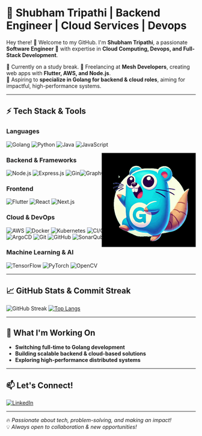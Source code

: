 # 🚀 Shubham Tripathi | Backend Engineer | Cloud Services | Devops

Hey there! 👋 Welcome to my GitHub. I'm **Shubham Tripathi**, a passionate **Software Engineer** 🐹 with expertise in **Cloud Computing, Devops, and Full-Stack Development**.  

🔹 Currently on a study break.
🔹 Freelancing at **Mesh Developers**, creating web apps with **Flutter, AWS, and Node.js**.  
🔹 Aspiring to **specialize in Golang for backend & cloud roles**, aiming for impactful, high-performance systems.  

---

## ⚡ Tech Stack & Tools  

### **Languages**  
![Golang](https://img.shields.io/badge/-Golang-00ADD8?style=flat&logo=go&logoColor=white)  ![Python](https://img.shields.io/badge/-Python-3776AB?style=flat&logo=python&logoColor=white)  ![Java](https://img.shields.io/badge/-Java-007396?style=flat&logo=java&logoColor=white)  ![JavaScript](https://img.shields.io/badge/-JavaScript-F7DF1E?style=flat&logo=javascript&logoColor=black)  

<div style="position: relative;">
  <img src="https://github.com/ShubhamTrip/ShubhamTrip/blob/main/golang_rat_dancing_reversed.gif" 
       width="250px" 
       style="position: absolute; right: 0; top: 0;">
</div>

### **Backend & Frameworks**  
![Node.js](https://img.shields.io/badge/-Node.js-339933?style=flat&logo=node.js&logoColor=white)  ![Express.js](https://img.shields.io/badge/-Express.js-000000?style=flat&logo=express&logoColor=white)  ![Gin](https://img.shields.io/badge/-Gin-00ADD8?style=flat&logo=go&logoColor=white)![GraphQL](https://img.shields.io/badge/-GraphQL-E10098?style=flat&logo=graphql&logoColor=white)  

### **Frontend**  
![Flutter](https://img.shields.io/badge/-Flutter-02569B?style=flat&logo=flutter&logoColor=white)  ![React](https://img.shields.io/badge/-React-61DAFB?style=flat&logo=react&logoColor=black)  ![Next.js](https://img.shields.io/badge/-Next.js-000000?style=flat&logo=next.js&logoColor=white)  

### **Cloud & DevOps**  
![AWS](https://img.shields.io/badge/-AWS-FF9900?style=flat&logo=amazonaws&logoColor=white)  ![Docker](https://img.shields.io/badge/-Docker-2496ED?style=flat&logo=docker&logoColor=white)  ![Kubernetes](https://img.shields.io/badge/-Kubernetes-326CE5?style=flat&logo=kubernetes&logoColor=white)  ![CI/CD](https://img.shields.io/badge/-CI/CD-blue?style=flat&logo=githubactions&logoColor=white)  ![Ansible](https://img.shields.io/badge/-Ansible-000000?style=flat&logo=ansible&logoColor=white)  ![Terraform](https://img.shields.io/badge/-Terraform-7B42BC?style=flat&logo=terraform&logoColor=white)  ![Jenkins](https://img.shields.io/badge/-Jenkins-D24939?style=flat&logo=jenkins&logoColor=white)  ![ArgoCD](https://img.shields.io/badge/-ArgoCD-EA4E59?style=flat&logo=argo&logoColor=white)  ![Git](https://img.shields.io/badge/-Git-F05032?style=flat&logo=git&logoColor=white)  ![GitHub](https://img.shields.io/badge/-GitHub-181717?style=flat&logo=github&logoColor=white)  ![SonarQube](https://img.shields.io/badge/-SonarQube-4E9BCD?style=flat&logo=sonarqube&logoColor=white)  ![Prometheus](https://img.shields.io/badge/-Prometheus-E6522C?style=flat&logo=prometheus&logoColor=white)  ![Grafana](https://img.shields.io/badge/-Grafana-F46800?style=flat&logo=grafana&logoColor=white)  

### **Machine Learning & AI**  
![TensorFlow](https://img.shields.io/badge/-TensorFlow-FF6F00?style=flat&logo=tensorflow&logoColor=white)  ![PyTorch](https://img.shields.io/badge/-PyTorch-EE4C2C?style=flat&logo=pytorch&logoColor=white)  ![OpenCV](https://img.shields.io/badge/-OpenCV-5C3EE8?style=flat&logo=opencv&logoColor=white)  

---

## 📈 GitHub Stats & Commit Streak  

![GitHub Streak](https://camo.githubusercontent.com/117cf9f3f5f7412aa55bf3b17953941508816a6e45e153b38d5be280f12f76c1/68747470733a2f2f73747265616b2d73746174732e64656d6f6c61622e636f6d3f757365723d4b617374726f564b6972616e267468656d653d7261646963616c)    [![Top Langs](https://github-readme-stats.vercel.app/api/top-langs/?username=ShubhamTrip&layout=compact&theme=tokyonight)](https://github.com/anuraghazra/github-readme-stats)  

---

## 🌱 What I'm Working On  
- **Switching full-time to Golang development**  
- **Building scalable backend & cloud-based solutions**  
- **Exploring high-performance distributed systems**  

---

## 📫 Let's Connect!  
[![LinkedIn](https://img.shields.io/badge/LinkedIn-blue?logo=linkedin)](https://www.linkedin.com/in/shubham-tripathi-727424144/)  

---

🔥 *Passionate about tech, problem-solving, and making an impact!*  
💡 *Always open to collaboration & new opportunities!*  
